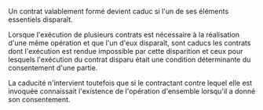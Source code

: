 Un contrat valablement formé devient caduc si l'un de ses éléments essentiels disparaît. 


  

 Lorsque l'exécution de plusieurs contrats est nécessaire à la réalisation d'une même opération et que l'un d'eux disparaît, sont caducs les contrats dont l'exécution est rendue impossible par cette disparition et ceux pour lesquels l'exécution du contrat disparu était une condition déterminante du consentement d'une partie. 


  

 La caducité n'intervient toutefois que si le contractant contre lequel elle est invoquée connaissait l'existence de l'opération d'ensemble lorsqu'il a donné son consentement. 


  
